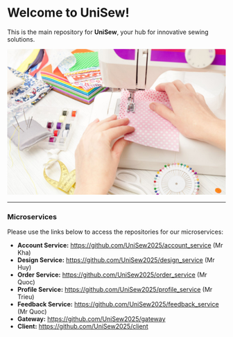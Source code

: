 # Welcome to UniSew!

This is the main repository for **UniSew**, your hub for innovative sewing solutions.

![UniSew](https://github.com/KenTheWhale/UniSew_MSS301/blob/main/unisew.jpg)

---

### Microservices

Please use the links below to access the repositories for our microservices:

* **Account Service:** https://github.com/UniSew2025/account_service (Mr Kha)
* **Design Service:** https://github.com/UniSew2025/design_service (Mr Huy)
* **Order Service:** https://github.com/UniSew2025/order_service (Mr Quoc)
* **Profile Service:** https://github.com/UniSew2025/profile_service (Mr Trieu)
* **Feedback Service:** https://github.com/UniSew2025/feedback_service (Mr Quoc)
* **Gateway:** https://github.com/UniSew2025/gateway
* **Client:** https://github.com/UniSew2025/client

